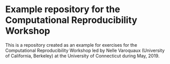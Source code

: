 # Example repository for the Computational Reproducibility Workshop

This is a repository created as an example for exercises for the Computational
Reproducibility Workshop led by Nelle Varoquaux (University of California,
Berkeley) at the University of Connecticut during May, 2019.
